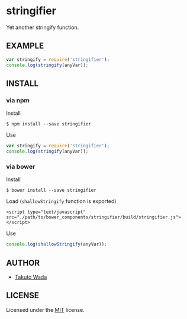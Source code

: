 stringifier
================================

Yet another stringify function.


EXAMPLE
---------------------------------------

```javascript
var stringify = require('stringifier');
console.log(stringify(anyVar));
```


INSTALL
---------------------------------------

### via npm

Install

    $ npm install --save stringifier

Use

```javascript
var stringify = require('stringifier');
console.log(stringify(anyVar));
```

### via bower

Install

    $ bower install --save stringifier

Load (`shallowStringify` function is exported)

    <script type="text/javascript" src="./path/to/bower_components/stringifier/build/stringifier.js"></script>

Use

```javascript
console.log(shallowStringify(anyVar));
```


AUTHOR
---------------------------------------
* [Takuto Wada](http://github.com/twada)


LICENSE
---------------------------------------
Licensed under the [MIT](http://twada.mit-license.org/) license.
